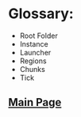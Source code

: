
# Glossary:

- Root Folder
- Instance
- Launcher
- Regions 
- Chunks
- Tick

## [**Main Page**](/modpack-dev)